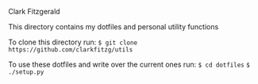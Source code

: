 Clark Fitzgerald

This directory contains my dotfiles and personal utility functions

To clone this directory run:
`$ git clone https://github.com/clarkfitzg/utils`

To use these dotfiles and write over the current ones run:
`$ cd dotfiles`
`$ ./setup.py`
